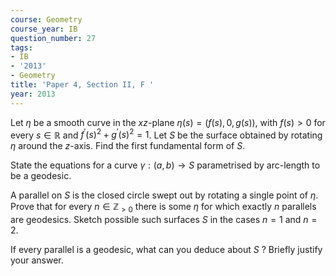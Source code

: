 ```yaml
---
course: Geometry
course_year: IB
question_number: 27
tags:
- IB
- '2013'
- Geometry
title: 'Paper 4, Section II, F '
year: 2013
---
```




Let $\eta$ be a smooth curve in the $x z$-plane $\eta(s)=(f(s), 0, g(s))$, with $f(s)>0$ for every $s \in \mathbb{R}$ and $f^{\prime}(s)^{2}+g^{\prime}(s)^{2}=1$. Let $S$ be the surface obtained by rotating $\eta$ around the $z$-axis. Find the first fundamental form of $S$.

State the equations for a curve $\gamma:(a, b) \rightarrow S$ parametrised by arc-length to be a geodesic.

A parallel on $S$ is the closed circle swept out by rotating a single point of $\eta$. Prove that for every $n \in \mathbb{Z}_{>0}$ there is some $\eta$ for which exactly $n$ parallels are geodesics. Sketch possible such surfaces $S$ in the cases $n=1$ and $n=2$.

If every parallel is a geodesic, what can you deduce about $S$ ? Briefly justify your answer.